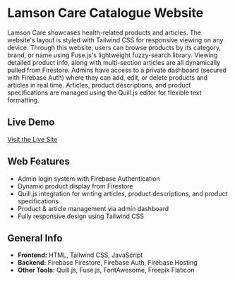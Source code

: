 # Lamson Care Catalogue Website
Lamson Care showcases health-related products and articles. The website's layout is styled with Tailwind CSS for responsive viewing on any device. 
Through this website, users can browse products by its category, brand, or name using Fuse.js's lightweight fuzzy-search library. Viewing detailed product info, along with multi-section articles are all dynamically pulled from Firestore. 
Admins have access to a private dashboard (secured with Firebase Auth) where they can add, edit, or delete products and articles in real time. 
Articles, product descriptions, and product specifications are managed using the Quill.js editor for flexible text formatting.

## Live Demo
[Visit the Live Site](https://care-lamson.web.app)

## Web Features
- Admin login system with Firebase Authentication
- Dynamic product display from Firestore
- Quill.js integration for writing articles, product descriptions, and product specifications
- Product & article management via admin dashboard
- Fully responsive design using Tailwind CSS

## General Info
- **Frontend:** HTML, Tailwind CSS, JavaScript
- **Backend:** Firebase Firestore, Firebase Auth, Firebase Hosting
- **Other Tools:** Quill.js, Fuse.js, FontAwesome, Freepik Flaticon
